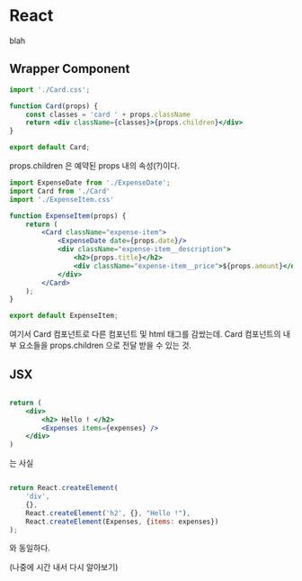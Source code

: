 # React

blah

## Wrapper Component

```jsx
import './Card.css';

function Card(props) {
    const classes = 'card ' + props.className
    return <div className={classes}>{props.children}</div>
}

export default Card;
```

props.children 은 예약된 props 내의 속성(?)이다. 

```jsx
import ExpenseDate from './ExpenseDate';
import Card from './Card'
import './ExpenseItem.css'

function ExpenseItem(props) {
    return (
        <Card className="expense-item">
            <ExpenseDate date={props.date}/>
            <div className="expense-item__description">
                <h2>{props.title}</h2>
                <div className="expense-item__price">${props.amount}</div>
            </div>
        </Card>
    );
}

export default ExpenseItem;
```

여기서 Card 컴포넌트로 다른 컴포넌트 및 html 태그를 감쌌는데. Card 컴포넌트의 내부 요소들을 props.children 으로 전달 받을 수 있는 것.

## JSX 

```jsx

return (
    <div>
        <h2> Hello ! </h2>
        <Expenses items={expenses} />
    </div>
)
```

는 사실

```jsx

return React.createElement(
    'div',
    {},
    React.createElement('h2', {}, "Hello !"),
    React.createElement(Expenses, {items: expenses})
);
```

와 동일하다.

(나중에 시간 내서 다시 알아보기)

